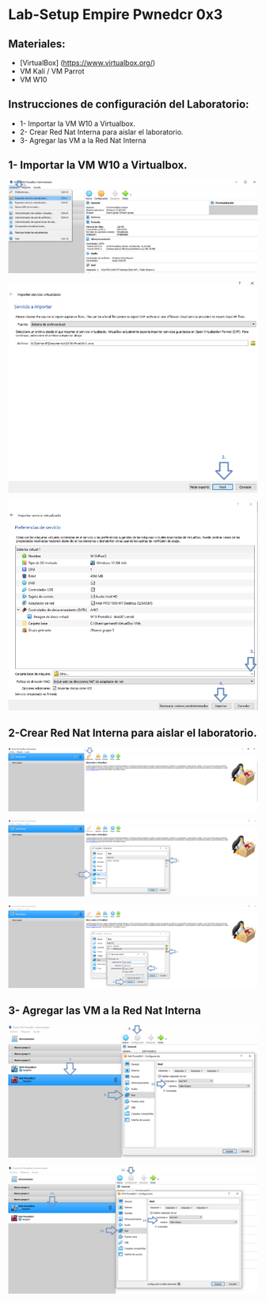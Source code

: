 # Lab-Setup Empire Pwnedcr 0x3

## Materiales:
* [VirtualBox] (https://www.virtualbox.org/)
* VM Kali / VM Parrot
* VM W10 

## Instrucciones de configuración del Laboratorio:
* 1- Importar la VM W10 a Virtualbox.
* 2- Crear Red Nat Interna para aislar el laboratorio.
* 3- Agregar las VM a la Red Nat Interna

## 1- Importar la VM W10 a Virtualbox.

<p align="center">
<img src="Images/15.png"
</p>
  
  <p align="center">
<img src="Images/16.png"
</p>
  
  <p align="center">
<img src="Images/17.png"
</p>
  





## 2-Crear Red Nat Interna para aislar el laboratorio.
<p align="center">
<img src="Images/1.png"
</p>


<p align="center">
<img src="Images/2.png"
</p>


<p align="center">
<img src="Images/3.png"        
</p>





## 3- Agregar las VM a la Red Nat Interna

<p align="center">
<img src="Images/4.png"      
</p>

<p align="center">
<img src="Images/5.png"      
</p>



